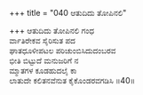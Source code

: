+++
title = "040 ಆತುದಿದು ತೋಪಿನಲಿ"

+++
ಆತುದಿದು ತೋಪಿನಲಿ ಗಂಧ  
ರ್ವಾತಿರೇಕವ ಸೈರಿಸುತ ಪದ   
ಘಾತಧೂಳೀಪಟಲ ಪರಿಚುಂಬಿಸಿದುದಂಬರವ   
ಭೀತಿ ಬಿಟ್ಟುದೆ ಮನುಜರಿಗೆ ನ  
ಮ್ಮಾತಗಳ ಕೂಡಹುದಲೈ ಕಾ  
ಲಾತುದೇ ಕಲಿತನವೆನುತ ಕೈಕೊಂಡರವಗಡಿಸಿ      ॥40॥